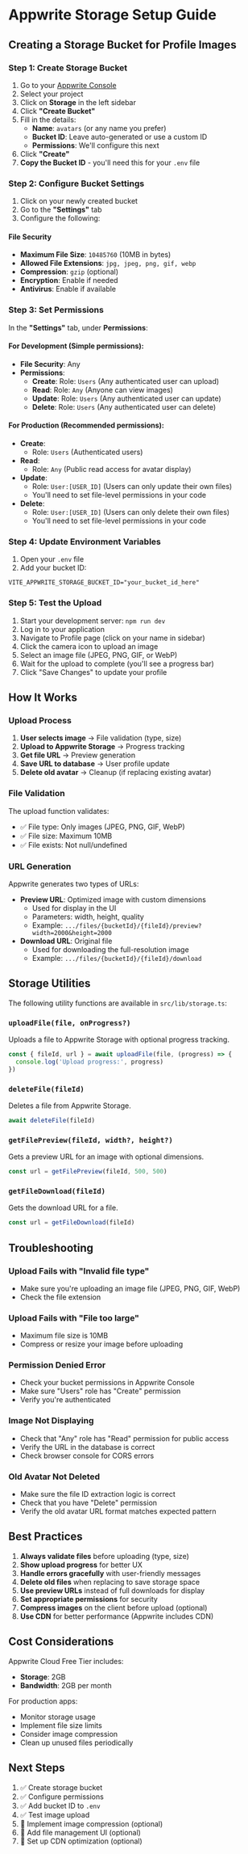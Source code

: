 # Appwrite Storage Setup Guide

## Creating a Storage Bucket for Profile Images

### Step 1: Create Storage Bucket

1. Go to your [Appwrite Console](https://cloud.appwrite.io)
2. Select your project
3. Click on **Storage** in the left sidebar
4. Click **"Create Bucket"**
5. Fill in the details:
   - **Name**: `avatars` (or any name you prefer)
   - **Bucket ID**: Leave auto-generated or use a custom ID
   - **Permissions**: We'll configure this next
6. Click **"Create"**
7. **Copy the Bucket ID** - you'll need this for your `.env` file

### Step 2: Configure Bucket Settings

1. Click on your newly created bucket
2. Go to the **"Settings"** tab
3. Configure the following:

#### File Security
- **Maximum File Size**: `10485760` (10MB in bytes)
- **Allowed File Extensions**: `jpg, jpeg, png, gif, webp`
- **Compression**: `gzip` (optional)
- **Encryption**: Enable if needed
- **Antivirus**: Enable if available

### Step 3: Set Permissions

In the **"Settings"** tab, under **Permissions**:

#### For Development (Simple permissions):
- **File Security**: Any
- **Permissions**:
  - **Create**: Role: `Users` (Any authenticated user can upload)
  - **Read**: Role: `Any` (Anyone can view images)
  - **Update**: Role: `Users` (Any authenticated user can update)
  - **Delete**: Role: `Users` (Any authenticated user can delete)

#### For Production (Recommended permissions):
- **Create**: 
  - Role: `Users` (Authenticated users)
- **Read**: 
  - Role: `Any` (Public read access for avatar display)
- **Update**: 
  - Role: `User:[USER_ID]` (Users can only update their own files)
  - You'll need to set file-level permissions in your code
- **Delete**: 
  - Role: `User:[USER_ID]` (Users can only delete their own files)
  - You'll need to set file-level permissions in your code

### Step 4: Update Environment Variables

1. Open your `.env` file
2. Add your bucket ID:

```env
VITE_APPWRITE_STORAGE_BUCKET_ID="your_bucket_id_here"
```

### Step 5: Test the Upload

1. Start your development server: `npm run dev`
2. Log in to your application
3. Navigate to Profile page (click on your name in sidebar)
4. Click the camera icon to upload an image
5. Select an image file (JPEG, PNG, GIF, or WebP)
6. Wait for the upload to complete (you'll see a progress bar)
7. Click "Save Changes" to update your profile

## How It Works

### Upload Process

1. **User selects image** → File validation (type, size)
2. **Upload to Appwrite Storage** → Progress tracking
3. **Get file URL** → Preview generation
4. **Save URL to database** → User profile update
5. **Delete old avatar** → Cleanup (if replacing existing avatar)

### File Validation

The upload function validates:
- ✅ File type: Only images (JPEG, PNG, GIF, WebP)
- ✅ File size: Maximum 10MB
- ✅ File exists: Not null/undefined

### URL Generation

Appwrite generates two types of URLs:
- **Preview URL**: Optimized image with custom dimensions
  - Used for display in the UI
  - Parameters: width, height, quality
  - Example: `.../files/{bucketId}/{fileId}/preview?width=2000&height=2000`
- **Download URL**: Original file
  - Used for downloading the full-resolution image
  - Example: `.../files/{bucketId}/{fileId}/download`

## Storage Utilities

The following utility functions are available in `src/lib/storage.ts`:

### `uploadFile(file, onProgress?)`
Uploads a file to Appwrite Storage with optional progress tracking.

```typescript
const { fileId, url } = await uploadFile(file, (progress) => {
  console.log('Upload progress:', progress)
})
```

### `deleteFile(fileId)`
Deletes a file from Appwrite Storage.

```typescript
await deleteFile(fileId)
```

### `getFilePreview(fileId, width?, height?)`
Gets a preview URL for an image with optional dimensions.

```typescript
const url = getFilePreview(fileId, 500, 500)
```

### `getFileDownload(fileId)`
Gets the download URL for a file.

```typescript
const url = getFileDownload(fileId)
```

## Troubleshooting

### Upload Fails with "Invalid file type"
- Make sure you're uploading an image file (JPEG, PNG, GIF, WebP)
- Check the file extension

### Upload Fails with "File too large"
- Maximum file size is 10MB
- Compress or resize your image before uploading

### Permission Denied Error
- Check your bucket permissions in Appwrite Console
- Make sure "Users" role has "Create" permission
- Verify you're authenticated

### Image Not Displaying
- Check that "Any" role has "Read" permission for public access
- Verify the URL in the database is correct
- Check browser console for CORS errors

### Old Avatar Not Deleted
- Make sure the file ID extraction logic is correct
- Check that you have "Delete" permission
- Verify the old avatar URL format matches expected pattern

## Best Practices

1. **Always validate files** before uploading (type, size)
2. **Show upload progress** for better UX
3. **Handle errors gracefully** with user-friendly messages
4. **Delete old files** when replacing to save storage space
5. **Use preview URLs** instead of full downloads for display
6. **Set appropriate permissions** for security
7. **Compress images** on the client before upload (optional)
8. **Use CDN** for better performance (Appwrite includes CDN)

## Cost Considerations

Appwrite Cloud Free Tier includes:
- **Storage**: 2GB
- **Bandwidth**: 2GB per month

For production apps:
- Monitor storage usage
- Implement file size limits
- Consider image compression
- Clean up unused files periodically

## Next Steps

1. ✅ Create storage bucket
2. ✅ Configure permissions
3. ✅ Add bucket ID to `.env`
4. ✅ Test image upload
5. 🔄 Implement image compression (optional)
6. 🔄 Add file management UI (optional)
7. 🔄 Set up CDN optimization (optional)
